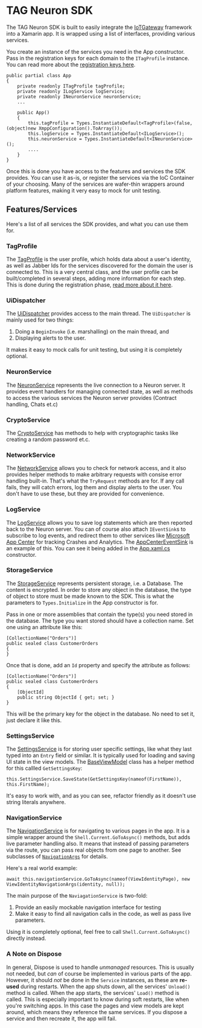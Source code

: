 # TAG Neuron SDK #

The TAG Neuron SDK is built to easily integrate the [IoTGateway](https://github.com/PeterWaher/IoTGateway) framework into a Xamarin app.
It is wrapped using a list of interfaces, providing various services.

You create an instance of the services you need in the App constructor. Pass in the registration keys for each domain to the `ITagProfile` instance. You can read more about the [registration keys here](GettingStarted.md#registration-keys).

```
public partial class App
{
    private readonly ITagProfile tagProfile;
    private readonly ILogService logService;
    private readonly INeuronService neuronService;
    ...

    public App()
    {
        this.tagProfile = Types.InstantiateDefault<TagProfile>(false, (object)new XmppConfiguration().ToArray());
        this.logService = Types.InstantiateDefault<ILogService>();
        this.neuronService = Types.InstantiateDefault<INeuronService>();
        ....
    }
}
```

Once this is done you have access to the features and services the SDK provides. You can use it as-is, or register the services via the IoC Container of your choosing.
Many of the services are wafer-thin wrappers around platform features, making it very easy to mock for unit testing.

## Features/Services ##

Here's a list of all services the SDK provides, and what you can use them for.

### TagProfile ###

The [TagProfile](../IdApp/Services/ITagProfile.cs) is the user profile, which holds data about a user's identity, as well as Jabber Ids for the services discovered for the domain the user is connected to.
This is a very central class, and the user profile can be built/completed in several steps, adding more information for each step. This is done during the registration phase,
[read more about it here](CreatingATAGProfile.md).

### UiDispatcher ###

The [UiDispatcher](../IdApp/IUiDispatcher.cs) provides access to the main thread. The `UiDispatcher` is mainly used for two things:

1. Doing a `BeginInvoke` (i.e. marshalling) on the main thread, and
2. Displaying alerts to the user.

It makes it easy to mock calls for unit testing, but using it is completely optional.

### NeuronService ###

The [NeuronService](../IdApp/Services/INeuronService.cs) represents the live connection to a Neuron server.
It provides event handlers for managing connected state, as well as methods to access the various services the Neuron server provides (Contract handling, Chats et.c)

### CryptoService ###

The [CryptoService](../IdApp/Services/ICryptoService.cs) has methods to help with cryptographic tasks like creating a random password et.c.

### NetworkService ###

The [NetworkService](../IdApp/Services/INetworkService.cs) allows you to check for network access, and it also provides helper methods
to make arbitrary requests with consise error handling built-in. That's what the `TryRequest` methods are for.
If any call fails, they will catch errors, log them and display alerts to the user. You don't have to use these, but they are provided for convenience.

### LogService ###

The [LogService](../IdApp/Services/ILogService.cs) allows you to save log statements which are then reported back to the Neuron server.
You can of course also attach `IEventSink`s to subscribe to log events, and redirect them to other
services like [Microsoft App Center](https://appcenter.ms/apps) for tracking Crashes and Analytics. The [AppCenterEventSink](../IdApp/IdApp/AppCenterEventSink.cs)
is an example of this. You can see it being added in the [App.xaml.cs](../IdApp/IdApp/App.xaml.cs) constructor.

### StorageService ###

The [StorageService](../IdApp/Services/IStorageService.cs) represents persistent storage, i.e. a Database. The content is encrypted. In order to
store any object in the database, the type of object to store must be made known to the SDK. This is what the parameters to `Types.Initialize` in the App constructor is for.

Pass in one or more assemblies that contain the type(s) you need stored in the database.
The type you want stored should have a collection name. Set one using an attribute like this:

```
[CollectionName("Orders")]
public sealed class CustomerOrders
{
}
```

Once that is done, add an `Id` property and specify the attribute as follows:

```
[CollectionName("Orders")]
public sealed class CustomerOrders
{
    [ObjectId]
    public string ObjectId { get; set; }
}
```

This will be the primary key for the object in the database. No need to set it, just declare it like this.

### SettingsService ###

The [SettingsService](../IdApp/Services/ISettingsService.cs) is for storing user specific settings, like what they last typed into an 
`Entry` field or similar. It is typically used for loading and saving UI state in the view models. The 
[BaseViewModel](../IdApp.UI/ViewModels/BaseViewModel.cs) class has a helper method for this callled `GetSettingsKey`:

```
this.SettingsService.SaveState(GetSettingsKey(nameof(FirstName)), this.FirstName);
```

It's easy to work with, and as you can see, refactor friendly as it doesn't use string literals anywhere.

### NavigationService ###

The [NavigationService](../IdApp/Services/INavigationService.cs) is for navigating to various pages in the app. It is a simple wrapper around the `Shell.Current.GoToAsync()` methods,
but adds live parameter handling also. It means that instead of passing parameters via the route, you can pass real objects from one page to another. See subclasses of [`NavigationArgs`](../IdApp/Services/NavigationArgs.cs) for details.

Here's a real world example:

```
await this.navigationService.GoToAsync(nameof(ViewIdentityPage), new ViewIdentityNavigationArgs(identity, null));
```

The main purpose of the `NaviagationService` is two-fold:

1. Provide an easily mockable navigation interface for testing
2. Make it easy to find all navigation calls in the code, as well as pass live parameters.

Using it is completely optional, feel free to call `Shell.Current.GoToAsync()` directly instead.

### A Note on Dispose ###

In general, Dispose is used to handle _unmanaged_ resources. This is usually not needed, but _can_ of course be implemented
in various parts of the app. However, it should _not_ be done in the `Service` instances, as these are **re-used** during restarts.
When the app shuts down, all the services' `Unload()` method is called. When the app starts, the services' `Load()` method is called.
This is especially important to know during soft restarts, like when you're switching apps. In this case the pages and view models are kept around,
which means they reference the same services. If you dispose a service and then recreate it, the app will fail.